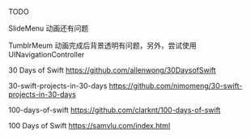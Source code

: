 
TODO

SlideMenu 动画还有问题

TumblrMeum 动画完成后背景透明有问题，另外，尝试使用 UINavigationController 



30 Days of Swift
https://github.com/allenwong/30DaysofSwift

30-swift-projects-in-30-days
https://github.com/nimomeng/30-swift-projects-in-30-days

100-days-of-swift
https://github.com/clarknt/100-days-of-swift

100 Days of Swift
https://samvlu.com/index.html
